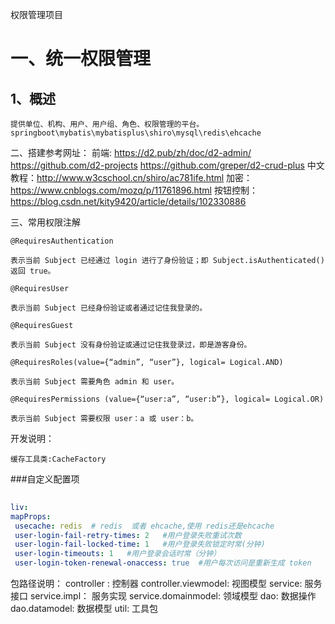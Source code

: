  权限管理项目 
# 一、统一权限管理
## 1、概述
    提供单位、机构、用户、用户组、角色、权限管理的平台。  springboot\mybatis\mybatisplus\shiro\mysql\redis\ehcache    

    
二、搭建参考网址：
    前端: https://d2.pub/zh/doc/d2-admin/     https://github.com/d2-projects
    https://github.com/greper/d2-crud-plus
    中文教程：http://www.w3cschool.cn/shiro/ac781ife.html
    加密：https://www.cnblogs.com/mozq/p/11761896.html
    按钮控制：https://blog.csdn.net/kity9420/article/details/102330886

三、常用权限注解
    
    
    @RequiresAuthentication
    
    表示当前 Subject 已经通过 login 进行了身份验证；即 Subject.isAuthenticated() 返回 true。 
    
    @RequiresUser 
    
    表示当前 Subject 已经身份验证或者通过记住我登录的。 
    
    @RequiresGuest
    
    表示当前 Subject 没有身份验证或通过记住我登录过，即是游客身份。 
    
    @RequiresRoles(value={“admin”, “user”}, logical= Logical.AND)
    
    表示当前 Subject 需要角色 admin 和 user。 
    
    @RequiresPermissions (value={“user:a”, “user:b”}, logical= Logical.OR)
    
    表示当前 Subject 需要权限 user：a 或 user：b。 

开发说明：

    缓存工具类:CacheFactory
    
   ###自定义配置项
   ```yaml
    
liv:
  mapProps:
    usecache: redis  # redis  或者 ehcache,使用 redis还是ehcache
    user-login-fail-retry-times: 2   #用户登录失败重试次数
    user-login-fail-locked-time: 1   #用户登录失败锁定时常(分钟)
    user-login-timeouts: 1   #用户登录会话时常（分钟）
    user-login-token-renewal-onaccess: true  #用户每次访问是重新生成 token
   ```
    

 包路径说明：
 controller : 控制器
 controller.viewmodel: 视图模型
 service: 服务接口
 service.impl： 服务实现
 service.domainmodel: 领域模型
 dao: 数据操作
 dao.datamodel: 数据模型
 util: 工具包

 
 